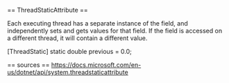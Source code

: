 == ThreadStaticAttribute ==

Each executing thread has a separate instance of the field, and independently sets and gets values for that field. If the field is accessed on a different thread, it will contain a different value.

[ThreadStatic] static double previous = 0.0;


== sources ==
https://docs.microsoft.com/en-us/dotnet/api/system.threadstaticattribute
